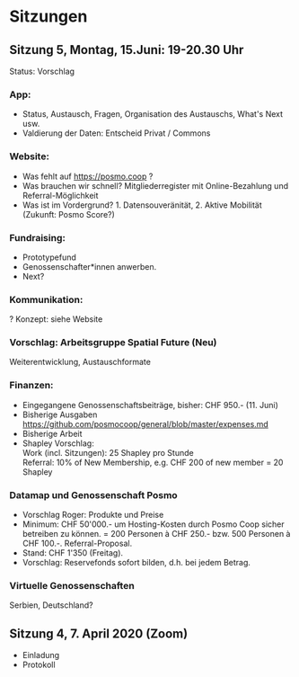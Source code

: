 # Sitzungen 

## Sitzung 5, Montag, 15.Juni: 19-20.30 Uhr
Status: Vorschlag

### App:
- Status, Austausch, Fragen, Organisation des Austauschs, What's Next usw.
- Valdierung der Daten: Entscheid Privat / Commons

### Website:
- Was fehlt auf https://posmo.coop ?
- Was brauchen wir schnell?
  Mitgliederregister mit Online-Bezahlung und Referral-Möglichkeit
- Was ist im Vordergrund? 1. Datensouveränität, 2. Aktive Mobilität (Zukunft: Posmo Score?)

### Fundraising:
- Prototypefund
- Genossenschafter\*innen anwerben. 
- Next?

### Kommunikation:
? Konzept: siehe Website

### Vorschlag: Arbeitsgruppe Spatial Future (Neu)
Weiterentwicklung, Austauschformate 

### Finanzen:
- Eingegangene Genossenschaftsbeiträge, bisher: CHF 950.- (11. Juni)
- Bisherige Ausgaben https://github.com/posmocoop/general/blob/master/expenses.md
- Bisherige Arbeit
- Shapley Vorschlag:             
  Work (incl. Sitzungen): 25 Shapley pro Stunde           
  Referral: 10% of New Membership, e.g. CHF 200 of new member = 20 Shapley        

### Datamap und Genossenschaft Posmo
- Vorschlag Roger: Produkte und Preise
- Minimum: CHF 50'000.- um Hosting-Kosten durch Posmo Coop sicher betreiben zu können. 
  = 200 Personen à CHF 250.- bzw. 500 Personen à CHF 100.-. Referral-Proposal.
- Stand: CHF 1'350 (Freitag).
- Vorschlag: Reservefonds sofort bilden, d.h. bei jedem Betrag. 

### Virtuelle Genossenschaften
Serbien, Deutschland?
          

## Sitzung 4, 7. April 2020 (Zoom)
- Einladung
- Protokoll
